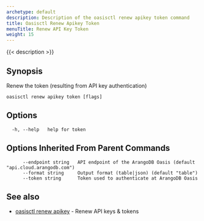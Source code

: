 ```yaml
---
archetype: default
description: Description of the oasisctl renew apikey token command
title: Oasisctl Renew Apikey Token
menuTitle: Renew API Key Token
weight: 15
---
```

{{< description >}}
## Synopsis
Renew the token (resulting from API key authentication)

```
oasisctl renew apikey token [flags]
```

## Options
```
  -h, --help   help for token
```

## Options Inherited From Parent Commands
```
      --endpoint string   API endpoint of the ArangoDB Oasis (default "api.cloud.arangodb.com")
      --format string     Output format (table|json) (default "table")
      --token string      Token used to authenticate at ArangoDB Oasis
```

## See also
* [oasisctl renew apikey](renew-apikey.md)	 - Renew API keys & tokens

